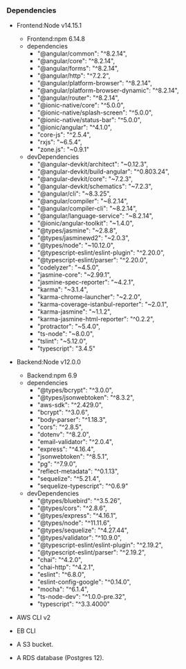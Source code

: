 ### Dependencies

- Frontend:Node v14.15.1

  - Frontend:npm 6.14.8
  - dependencies
    - "@angular/common": "^8.2.14",
    - "@angular/core": "^8.2.14",
    - "@angular/forms": "^8.2.14",
    - "@angular/http": "^7.2.2",
    - "@angular/platform-browser": "^8.2.14",
    - "@angular/platform-browser-dynamic": "^8.2.14",
    - "@angular/router": "^8.2.14",
    - "@ionic-native/core": "^5.0.0",
    - "@ionic-native/splash-screen": "^5.0.0",
    - "@ionic-native/status-bar": "^5.0.0",
    - "@ionic/angular": "^4.1.0",
    - "core-js": "^2.5.4",
    - "rxjs": "~6.5.4",
    - "zone.js": "~0.9.1"
  - devDependencies
    - "@angular-devkit/architect": "~0.12.3",
    - "@angular-devkit/build-angular": "^0.803.24",
    - "@angular-devkit/core": "~7.2.3",
    - "@angular-devkit/schematics": "~7.2.3",
    - "@angular/cli": "~8.3.25",
    - "@angular/compiler": "~8.2.14",
    - "@angular/compiler-cli": "~8.2.14",
    - "@angular/language-service": "~8.2.14",
    - "@ionic/angular-toolkit": "~1.4.0",
    - "@types/jasmine": "~2.8.8",
    - "@types/jasminewd2": "~2.0.3",
    - "@types/node": "~10.12.0",
    - "@typescript-eslint/eslint-plugin": "^2.20.0",
    - "@typescript-eslint/parser": "^2.20.0",
    - "codelyzer": "~4.5.0",
    - "jasmine-core": "~2.99.1",
    - "jasmine-spec-reporter": "~4.2.1",
    - "karma": "~3.1.4",
    - "karma-chrome-launcher": "~2.2.0",
    - "karma-coverage-istanbul-reporter": "~2.0.1",
    - "karma-jasmine": "~1.1.2",
    - "karma-jasmine-html-reporter": "^0.2.2",
    - "protractor": "~5.4.0",
    - "ts-node": "~8.0.0",
    - "tslint": "~5.12.0",
    - "typescript": "3.4.5"

- Backend:Node v12.0.0

  - Backend:npm 6.9
  - dependencies
    - "@types/bcrypt": "^3.0.0",
    - "@types/jsonwebtoken": "^8.3.2",
    - "aws-sdk": "^2.429.0",
    - "bcrypt": "^3.0.6",
    - "body-parser": "^1.18.3",
    - "cors": "^2.8.5",
    - "dotenv": "^8.2.0",
    - "email-validator": "^2.0.4",
    - "express": "^4.16.4",
    - "jsonwebtoken": "^8.5.1",
    - "pg": "^7.9.0",
    - "reflect-metadata": "^0.1.13",
    - "sequelize": "^5.21.4",
    - "sequelize-typescript": "^0.6.9"
  - devDependencies
    - "@types/bluebird": "^3.5.26",
    - "@types/cors": "^2.8.6",
    - "@types/express": "^4.16.1",
    - "@types/node": "^11.11.6",
    - "@types/sequelize": "^4.27.44",
    - "@types/validator": "^10.9.0",
    - "@typescript-eslint/eslint-plugin": "^2.19.2",
    - "@typescript-eslint/parser": "^2.19.2",
    - "chai": "^4.2.0",
    - "chai-http": "^4.2.1",
    - "eslint": "^6.8.0",
    - "eslint-config-google": "^0.14.0",
    - "mocha": "^6.1.4",
    - "ts-node-dev": "^1.0.0-pre.32",
    - "typescript": "^3.3.4000"

- AWS CLI v2
- EB CLI
- A S3 bucket.
- A RDS database (Postgres 12).
